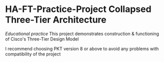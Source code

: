 # HA-FT-Practice-Project Collapsed Three-Tier Architecture
*Educational practice*
This project demonstrates construction & functioning of Cisco's Three-Tier Design Model

I recommend choosing PKT version 8 or above to avoid any problems with compatibility of the project 
